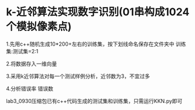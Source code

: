# k-近邻算法实现数字识别(01串构成1024个模拟像素点)

1.先用c++随机生成10*200+左右的训练集，按下划线命名保存在文件夹中
训练集:测试集=2:1

2.将数据存入一维向量

3.采用k近邻算法对每一个测试样例分析，近邻数为3，不宜过多

4.分析错误率 错误数 

lab3_0930压缩包已有c++代码生成的测试集和训练集，只需运行KKN.py即可

